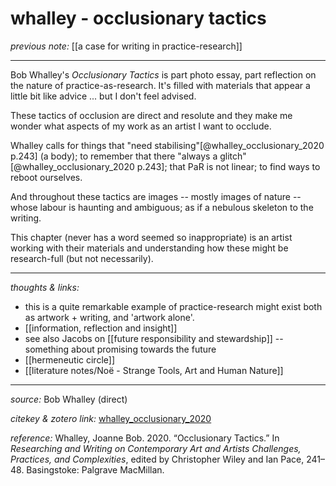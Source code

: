 # whalley - occlusionary tactics 

_previous note:_ [[a case for writing in practice-research]]

---

Bob Whalley's _Occlusionary Tactics_ is part photo essay, part reflection on the nature of practice-as-research. It's filled with materials that appear a little bit like advice ... but I don't feel advised.

These tactics of occlusion are direct and resolute and they make me wonder what aspects of my work as an artist I want to occlude. 

Whalley calls for things that "need stabilising"[@whalley_occlusionary_2020 p.243] (a body); to remember that there "always a glitch" [@whalley_occlusionary_2020 p.243]; that PaR is not linear; to find ways to reboot ourselves.

And throughout these tactics are images -- mostly images of nature -- whose labour is haunting and ambiguous; as if a nebulous skeleton to the writing. 

This chapter (never has a word seemed so inappropriate) is an artist working with their materials and understanding how these might be research-full (but not necessarily). 



---

_thoughts & links:_

- this is a quite remarkable example of practice-research might exist both as artwork + writing, and 'artwork alone'. 
- [[information, reflection and insight]]
- see also Jacobs on [[future responsibility and stewardship]] -- something about promising towards the future
- [[hermeneutic circle]]
- [[literature notes/Noë - Strange Tools, Art and Human Nature]]

---

_source:_ Bob Whalley (direct)

_citekey & zotero link:_ [whalley_occlusionary_2020](zotero://select/items/1_VZFBAVEA)

_reference:_ Whalley, Joanne Bob. 2020. “Occlusionary Tactics.” In _Researching and Writing on Contemporary Art and Artists Challenges, Practices, and Complexities_, edited by Christopher Wiley and Ian Pace, 241–48. Basingstoke: Palgrave MacMillan.



